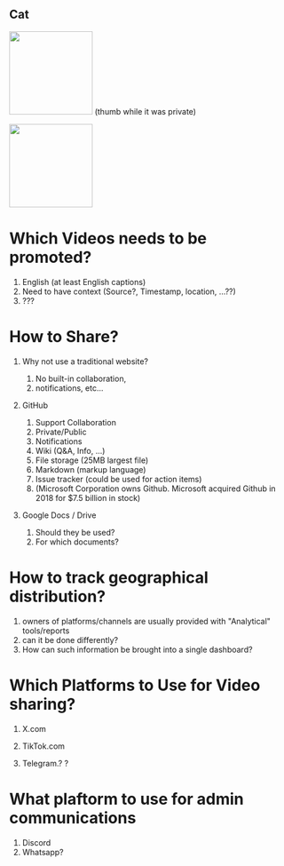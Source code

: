 ## Cat
<img src="https://github.com/Mongoose2k3/Cat/assets/151067484/335b2bf5-f497-47af-b233-6f06246d2c35" width="150"/> (thumb while it was private)

<img src="https://github.com/Mongoose2k3/Cat/assets/151067484/7f843406-e49e-4f0f-9ade-bb1cbeec029f" width="150"/>
<meta property="og:image" content="https://github.com/Mongoose2k3/Cat/assets/151067484/7f843406-e49e-4f0f-9ade-bb1cbeec029f">

# Which Videos needs to be promoted?
1. English (at least English captions)
1. Need to have context (Source?, Timestamp, location, ...??)
1. ???

# How to Share?
1. Why not use a traditional website?
    1. No built-in collaboration,
    2. notifications, etc...
  
2. GitHub
    1. Support Collaboration
    4. Private/Public
    5. Notifications
    6. Wiki (Q&A, Info, ...)
    7. File storage (25MB largest file)
    8. Markdown (markup language)
    9. Issue tracker (could be used for action items)
    10. (Microsoft Corporation owns Github. Microsoft acquired Github in 2018 for $7.5 billion in stock)
  
3. Google Docs / Drive
    1. Should they be used?
    2. For which documents? 

# How to track geographical distribution?
1. owners of platforms/channels are usually provided with "Analytical" tools/reports
2. can it be done differently?
3. How can such information be brought into a single dashboard?

# Which Platforms to Use for Video sharing?

1. X.com
2. TikTok.com

3. Telegram.? ?

# What plaftorm to use for admin communications
1. Discord
2. Whatsapp?


   
